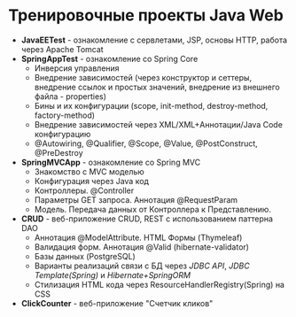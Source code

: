 # Тренировочные проекты Java Web
* __JavaEETest__ - ознакомление с сервлетами, JSP, основы HTTP, работа через Apache Tomcat
* __SpringAppTest__ - ознакомление со Spring Core
  - Инверсия управления
  - Внедрение зависимостей (через конструктор и сеттеры, внедрение ссылок и простых значений, внедрение из внешнего файла - properties)
  - Бины и их конфигурации (scope, init-method, destroy-method, factory-method)
  - Внедрение зависимостей через XML/XML+Аннотации/Java Code конфигурацию
  - @Autowiring, @Qualifier, @Scope, @Value, @PostConstruct, @PreDestroy
* __SpringMVCApp__ - ознакомление со Spring MVC
  - Знакомство с MVC моделью
  - Конфигурация через Java код
  - Контроллеры. @Controller
  - Параметры GET запроса. Аннотация @RequestParam
  - Модель. Передача данных от Контроллера к Представлению.
* __CRUD__ - веб-приложение CRUD, REST с использованием паттерна DAO
  - Аннотация @ModelAttribute. HTML Формы (Thymeleaf)
  - Валидация форм. Аннотация @Valid (hibernate-validator)
  - Базы данных (PostgreSQL)
  - Варианты реализаций связи с БД через *JDBC API*, *JDBC Template(Spring)* и *Hibernate+SpringORM*
  - Стилизация HTML кода через ResourceHandlerRegistry(Spring) на CSS  
* __ClickCounter__ - веб-приложение "Счетчик кликов"
